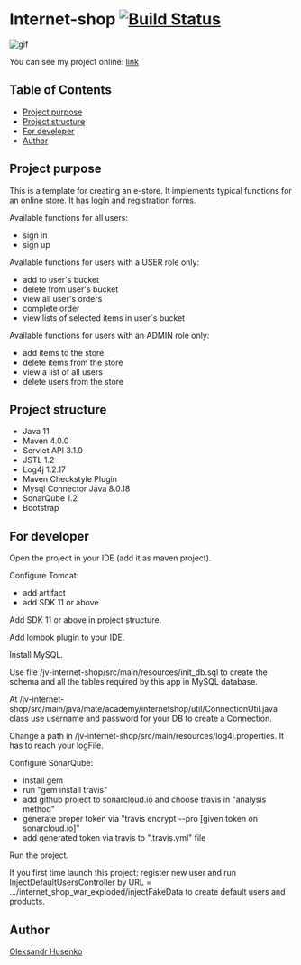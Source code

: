 # Internet-shop [![Build Status](https://travis-ci.com/vztot/internet-shop.svg?branch=master)](https://travis-ci.com/vztot/internet-shop)

![gif](doc/img/sign-in.gif)

You can see my project online: [link](https://vztot-internet-shop.herokuapp.com/)

## Table of Contents

* [Project purpose](#project-purpose)
* [Project structure](#project-structure)
* [For developer](#for-developer)
* [Author](#author)

## Project purpose

This is a template for creating an e-store. It implements typical functions for an online store. It has login and registration forms.

Available functions for all users:
* sign in
* sign up

Available functions for users with a USER role only:
* add to user's bucket
* delete from user's bucket
* view all user's orders
* complete order
* view lists of selected items in user`s bucket

Available functions for users with an ADMIN role only:
* add items to the store
* delete items from the store
* view a list of all users
* delete users from the store

## Project structure

* Java 11
* Maven 4.0.0
* Servlet API 3.1.0
* JSTL 1.2
* Log4j 1.2.17
* Maven Checkstyle Plugin
* Mysql Connector Java 8.0.18
* SonarQube 1.2
* Bootstrap

## For developer

Open the project in your IDE (add it as maven project).

Configure Tomcat:
* add artifact
* add SDK 11 or above

Add SDK 11 or above in project structure.

Add lombok plugin to your IDE.

Install MySQL.

Use file /jv-internet-shop/src/main/resources/init_db.sql to create the schema and all the tables required by this app in MySQL database.

At /jv-internet-shop/src/main/java/mate/academy/internetshop/util/ConnectionUtil.java class use username and password for your DB to create a Connection.

Change a path in /jv-internet-shop/src/main/resources/log4j.properties. It has to reach your logFile.

Configure SonarQube:
* install gem
* run "gem install travis"
* add github project to sonarcloud.io and choose travis in "analysis method"
* generate proper token via "travis encrypt --pro [given token on sonarcloud.io]"
* add generated token via travis to ".travis.yml" file

Run the project.

If you first time launch this project: register new user and run InjectDefaultUsersController by URL = .../internet_shop_war_exploded/injectFakeData to create default users and products.

## Author

[Oleksandr Husenko](https://www.linkedin.com/in/oleksandr-husenko-6a63a2b3/)
